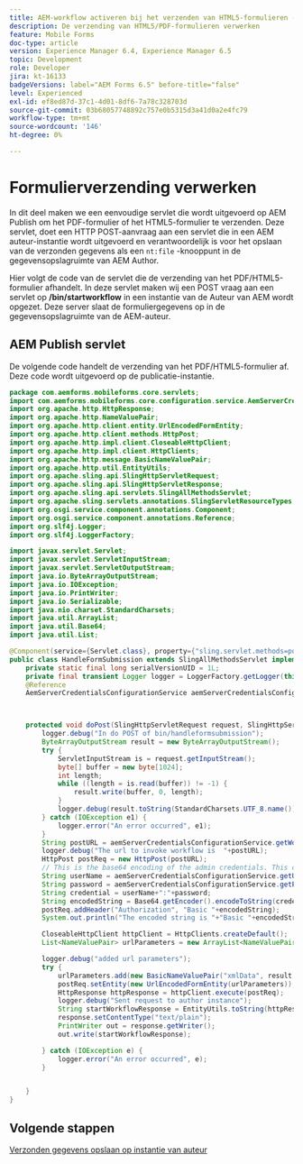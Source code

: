 ```yaml
---
title: AEM-workflow activeren bij het verzenden van HTML5-formulieren - PDF verwerken
description: De verzending van HTML5/PDF-formulieren verwerken
feature: Mobile Forms
doc-type: article
version: Experience Manager 6.4, Experience Manager 6.5
topic: Development
role: Developer
jira: kt-16133
badgeVersions: label="AEM Forms 6.5" before-title="false"
level: Experienced
exl-id: ef8ed87d-37c1-4d01-8df6-7a78c328703d
source-git-commit: 03b68057748892c757e0b5315d3a41d0a2e4fc79
workflow-type: tm+mt
source-wordcount: '146'
ht-degree: 0%

---
```


# Formulierverzending verwerken

In dit deel maken we een eenvoudige servlet die wordt uitgevoerd op AEM Publish om het PDF-formulier of het HTML5-formulier te verzenden. Deze servlet, doet een HTTP POST-aanvraag aan een servlet die in een AEM auteur-instantie wordt uitgevoerd en verantwoordelijk is voor het opslaan van de verzonden gegevens als een `nt:file` -knooppunt in de gegevensopslagruimte van AEM Author.

Hier volgt de code van de servlet die de verzending van het PDF/HTML5-formulier afhandelt. In deze servlet maken wij een POST vraag aan een servlet op **/bin/startworkflow** in een instantie van de Auteur van AEM wordt opgezet. Deze server slaat de formuliergegevens op in de gegevensopslagruimte van de AEM-auteur.


## AEM Publish servlet

De volgende code handelt de verzending van het PDF/HTML5-formulier af. Deze code wordt uitgevoerd op de publicatie-instantie.

```java
package com.aemforms.mobileforms.core.servlets;
import com.aemforms.mobileforms.core.configuration.service.AemServerCredentialsConfigurationService;
import org.apache.http.HttpResponse;
import org.apache.http.NameValuePair;
import org.apache.http.client.entity.UrlEncodedFormEntity;
import org.apache.http.client.methods.HttpPost;
import org.apache.http.impl.client.CloseableHttpClient;
import org.apache.http.impl.client.HttpClients;
import org.apache.http.message.BasicNameValuePair;
import org.apache.http.util.EntityUtils;
import org.apache.sling.api.SlingHttpServletRequest;
import org.apache.sling.api.SlingHttpServletResponse;
import org.apache.sling.api.servlets.SlingAllMethodsServlet;
import org.apache.sling.servlets.annotations.SlingServletResourceTypes;
import org.osgi.service.component.annotations.Component;
import org.osgi.service.component.annotations.Reference;
import org.slf4j.Logger;
import org.slf4j.LoggerFactory;

import javax.servlet.Servlet;
import javax.servlet.ServletInputStream;
import javax.servlet.ServletOutputStream;
import java.io.ByteArrayOutputStream;
import java.io.IOException;
import java.io.PrintWriter;
import java.io.Serializable;
import java.nio.charset.StandardCharsets;
import java.util.ArrayList;
import java.util.Base64;
import java.util.List;

@Component(service={Servlet.class}, property={"sling.servlet.methods=post", "sling.servlet.paths=/bin/handleformsubmission"})
public class HandleFormSubmission extends SlingAllMethodsServlet implements Serializable {
    private static final long serialVersionUID = 1L;
    private final transient Logger logger = LoggerFactory.getLogger(this.getClass());
    @Reference
    AemServerCredentialsConfigurationService aemServerCredentialsConfigurationService;



    protected void doPost(SlingHttpServletRequest request, SlingHttpServletResponse response) {
        logger.debug("In do POST of bin/handleformsubmission");
        ByteArrayOutputStream result = new ByteArrayOutputStream();
        try {
            ServletInputStream is = request.getInputStream();
            byte[] buffer = new byte[1024];
            int length;
            while ((length = is.read(buffer)) != -1) {
                result.write(buffer, 0, length);
            }
            logger.debug(result.toString(StandardCharsets.UTF_8.name()));
        } catch (IOException e1) {
            logger.error("An error occurred", e1);
        }
        String postURL = aemServerCredentialsConfigurationService.getWorkflowServer();
        logger.debug("The url to invoke workflow is  "+postURL);
        HttpPost postReq = new HttpPost(postURL);
        // This is the base64 encoding of the admin credentials. This call should be made over HTTPS in production scenarios to avoid leaking credentials.
        String userName = aemServerCredentialsConfigurationService.getUserName();
        String password = aemServerCredentialsConfigurationService.getPassword();
        String credential = userName+":"+password;
        String encodedString = Base64.getEncoder().encodeToString(credential.getBytes());
        postReq.addHeader("Authorization", "Basic "+encodedString);
        System.out.println("The encoded string is "+"Basic "+encodedString);

        CloseableHttpClient httpClient = HttpClients.createDefault();
        List<NameValuePair> urlParameters = new ArrayList<NameValuePair>();

        logger.debug("added url parameters");
        try {
            urlParameters.add(new BasicNameValuePair("xmlData", result.toString(StandardCharsets.UTF_8.name())));
            postReq.setEntity(new UrlEncodedFormEntity(urlParameters));
            HttpResponse httpResponse = httpClient.execute(postReq);
            logger.debug("Sent request to author instance");
            String startWorkflowResponse = EntityUtils.toString(httpResponse.getEntity());
            response.setContentType("text/plain");
            PrintWriter out = response.getWriter();
            out.write(startWorkflowResponse);

        } catch (IOException e) {
            logger.error("An error occurred", e);
        }


    }
}
```

## Volgende stappen

[Verzonden gegevens opslaan op instantie van auteur](./author-servlet.md)
